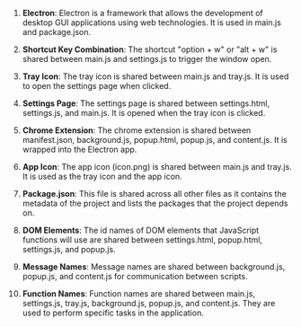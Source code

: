 1. **Electron**: Electron is a framework that allows the development of desktop GUI applications using web technologies. It is used in main.js and package.json.

2. **Shortcut Key Combination**: The shortcut "option + w" or "alt + w" is shared between main.js and settings.js to trigger the window open.

3. **Tray Icon**: The tray icon is shared between main.js and tray.js. It is used to open the settings page when clicked.

4. **Settings Page**: The settings page is shared between settings.html, settings.js, and main.js. It is opened when the tray icon is clicked.

5. **Chrome Extension**: The chrome extension is shared between manifest.json, background.js, popup.html, popup.js, and content.js. It is wrapped into the Electron app.

6. **App Icon**: The app icon (icon.png) is shared between main.js and tray.js. It is used as the tray icon and the app icon.

7. **Package.json**: This file is shared across all other files as it contains the metadata of the project and lists the packages that the project depends on.

8. **DOM Elements**: The id names of DOM elements that JavaScript functions will use are shared between settings.html, popup.html, settings.js, and popup.js.

9. **Message Names**: Message names are shared between background.js, popup.js, and content.js for communication between scripts.

10. **Function Names**: Function names are shared between main.js, settings.js, tray.js, background.js, popup.js, and content.js. They are used to perform specific tasks in the application.